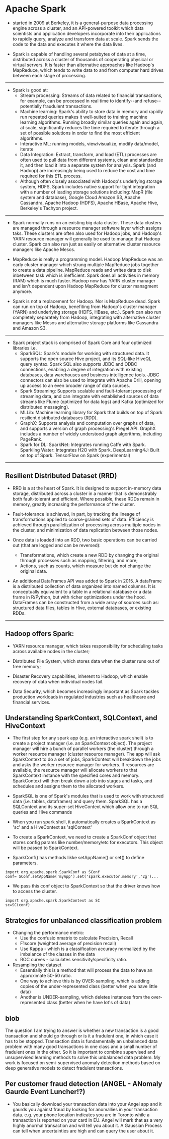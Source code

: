 


# Apache Spark

- started in 2009 at Berkeley, it is a general-purpose data processing engine across a cluster, and an API-powered toolkit which data scientists and application developers incorporate into their applications to rapidly query, analyze and transform data at scale. Spark sends the code to the data and executes it where the data lives.

- Spark is capable of handling several petabytes of data at a time, distributed across a cluster of thousands of cooperating physical or virtual servers. It is faster than alternative approaches like Hadoop's MapReduce, which tends to write data to and from computer hard drives between each stage of processing. 

---

- Spark is good at:
    +   Stream processing: Streams of data related to financial transactions, for example, can be processed in real time to identify--and refuse--potentially fraudulent transactions.
    +   Machine learning: Spark's ability to store data in memory and rapidly run repeated queries makes it well-suited to training machine learning algorithms. Running broadly similar queries again and again, at scale, significantly reduces the time required to iterate through a set of possible solutions in order to find the most efficient algorithms.
    +   Interactive ML: running models, view/visualize, modify data/model, iterate
    +   Data Integration: Extract, transform, and load (ETL) processes are often used to pull data from different systems, clean and standardize it, and then load it into a separate system for analysis. Spark (and Hadoop) are increasingly being used to reduce the cost and time required for this ETL process.
    +   Although often closely associated with Hadoop's underlying storage system, HDFS, Spark includes native support for tight integration with a number of leading storage solutions including: MapR (file system and database), Google Cloud Amazon S3, Apache Cassandra, Apache Hadoop (HDFS), Apache HBase, Apache Hive, Berkeley's Tachyon project. 

---

- Spark normally runs on an existing big data cluster. These data clusters are managed through a resource manager software layer which assigns taks. These clusters are often also used for Hadoop jobs, and Hadoop's YARN resource manager will generally be used to manage that Hadoop cluster. Spark can also run just as easily on alternative cluster resource managers like Apache Mesos.

- MapReduce is really a programming model. Hadoop MapReduce was an early cluster manager which strung multiple MapReduce jobs together to create a data pipeline. MapReduce reads and writes data to disk inbetween task which is inefficient. Spark does all activities in memory (RAM) which is much faster. Hadoop now has YARN cluster manager and isn't dependent upon Hadoop MapReduce for cluster managment anymore. 

- Spark is not a replacement for Hadoop. Nor is MapReduce dead. Spark can run on top of Hadoop, benefiting from Hadoop's cluster manager (YARN) and underlying storage (HDFS, HBase, etc.). Spark can also run completely separately from Hadoop, integrating with alternative cluster managers like Mesos and alternative storage platforms like Cassandra and Amazon S3.

---

- Spark project stack is comprised of Spark Core and four optimized libraries i.e. 
    + SparkSQL: Spark's module for working with structured data. It supports the open source Hive project, and its SQL-like HiveQL query syntax. Spark SQL also supports JDBC and ODBC connections, enabling a degree of integration with existing databases, data warehouses and business intelligence tools. JDBC connectors can also be used to integrate with Apache Drill, opening up access to an even broader range of data sources.
    + Spark Streaming: Supports scalable and fault-tolerant processing of streaming data, and can integrate with established sources of data streams like Flume (optimized for data logs) and Kafka (optimized for distributed messaging). 
    + MLLib: Machine learning library for Spark that builds on top of Spark resilient distributed databases (RDD).
    + GraphX: Supports analysis and computation over graphs of data, and supports a version of graph processing's Pregel API. GraphX includes a number of widely understood graph algorithms, including PageRank.
    + Spark for DL: SparkNet: Integrates running Caffe with Spark. Sparkling Water: Integrates H2O with Spark. DeepLearning4J: Built on top of Spark. TensorFlow on Spark (experimental)

---

## Resilient Distributed Dataset (RRD)
- RRD is a at the heart of Spark. It is designed to support in-memory data storage, distributed across a cluster in a manner that is demonstrably both fault-tolerant and efficient. Where possible, these RDDs remain in memory, greatly increasing the performance of the cluster.

- Fault-tolerance is achieved, in part, by tracking the lineage of transformations applied to coarse-grained sets of data. Efficiency is achieved through parallelization of processing across multiple nodes in the cluster, and minimization of data replication between those nodes.

- Once data is loaded into an RDD, two basic operations can be carried out (that are logged and can be reversed):
    + Transformations, which create a new RDD by changing the original through processes such as mapping, filtering, and more;
    + Actions, such as counts, which measure but do not change the original data.

- An additional DataFrames API was added to Spark in 2015. A dataFrame is a distributed collection of data organized into named columns. It is conceptually equivalent to a table in a relational database or a data frame in R/Python, but with richer optimizations under the hood. DataFrames can be constructed from a wide array of sources such as: structured data files, tables in Hive, external databases, or existing RDDs.

---

## Hadoop offers Spark:

- YARN resource manager, which takes responsibility for scheduling tasks across available nodes in the cluster;

- Distributed File System, which stores data when the cluster runs out of free memory;

- Disaster Recovery capabilities, inherent to Hadoop, which enable recovery of data when individual nodes fail.

- Data Security, which becomes increasingly important as Spark tackles production workloads in regulated industries such as healthcare and financial services. 


## Understanding SparkContext, SQLContext, and HiveContext
- The first step for any spark app (e.g. an interactive spark shell) is to create a  project manager (i.e. an SparkContext object). The project manager will hire a bunch of parallel workers (the cluster) through a worker resource manager (cluster resource manager). The app will ask SparkContext to do a set of jobs, SparkContext will breakdown the jobs and asks the worker resource manager for workers. If resources are available, the resource manager will allocate workers to that SparkContext instance with the specified cores and memory. SparkContext will then break down a job into stages and tasks, and schedules and assigns them to the allocated workers.

- SparkSQL is one of Spark's modules that is used to work with structured data (i.e. tables, dataframes) and query them. SparkSQL has a SQLContext and its super-set HiveContext which allow one to run SQL queries and Hive commands

- When you run spark shell, it automatically creates a SparkContext as 'sc' and a HiveContext as 'sqlContext'



- To create a SparkContext, we need to create a SparkConf object that stores config params like number/memory/etc for executors. This object will be passed to SparkContext. 

- SparkConf() has methods likke setAppName() or set() to define parameters.  

```
import org.apache.spark.SparkConf as SConf
conf= SConf.setAppName('myApp').set('spark.executor.memory','2g')...
```

- We pass this conf object to SparkContext so that the driver knows how to access the cluster. 

```
import org.apache.spark.SparkContext as SC
sc=SC(conf)
```


## Strategies for unbalanced classification problem 

- Changing the performance metric:
    + Use the confusio nmatrix to calculate Precision, Recall
    + F1score (weighted average of precision recall)
    + Use Kappa - which is a classification accuracy normalized by the imbalance of the classes in the data
    + ROC curves - calculates sensitivity/specificity ratio.
- Resampling the dataset
    + Essentially this is a method that will process the data to have an approximate 50-50 ratio. 
    + One way to achieve this is by OVER-sampling, which is adding copies of the under-represented class (better when you have little data)
    + Another is UNDER-sampling, which deletes instances from the over-represented class (better when he have lot's of data)

## blob
The question I am trying to answer is whether a new transaction is a good transaction and should go through or is it a fradulent one, in which case it has to be stopped. Transaction data is fundamentally an unbalanced data problem with many good transactions in one class and a small number of fradulent ones in the other. So it is important to combine supervised and unsupervised learning methods to solve this unbalanced data problem. My work is focused on semi-supervised anomaly detection methods based on deep generative models to detect fradulent transactions. 

## Per customer fraud detection (ANGEL - ANomaly Gaurde Event Luncher!?)
- You basically download your transaction data into your Angel app and it gaurds you against fraud by looking for anomallies in your transaction data. e.g. your phone location indicates you are in Toronto while a transaction is reported on your card in EU. Angel will mark that as a very highly anormal transaction and will tell you about it. A Gaussian Process can tell when uncertainties are high and can query the user about it. 



